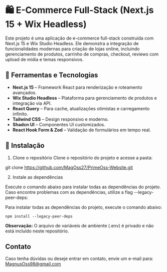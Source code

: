 # 🛍️ E-Commerce Full-Stack (Next.js 15 + Wix Headless)

Este projeto é uma aplicação de e-commerce full-stack construída com Next.js 15 e Wix Studio Headless. Ele demonstra a integração de funcionalidades modernas para criação de lojas online, incluindo gerenciamento de produtos, carrinho de compras, checkout, reviews com upload de mídia e temas responsivos.

## 🔧 Ferramentas e Tecnologias

- **Next.js 15** – Framework React para renderização e roteamento avançados.
- **Wix Studio Headless** – Plataforma para gerenciamento de produtos e integração via API.
- **React Query** – Para cache, atualizações otimistas e carregamento infinito.
- **Tailwind CSS** – Design responsivo e moderno.
- **Shadcn UI** – Componentes UI customizados.
- **React Hook Form & Zod** – Validação de formulários em tempo real.

## 🚀 Instalação

1. Clone o repositório
Clone o repositório do projeto e acesse a pasta:

 git clone https://github.com/MagOss27/PrimeOss-Website.git

 2. Instale as dependências

Execute o comando abaixo para instalar todas as dependências do projeto. Caso encontre problemas com as dependências, utilize a flag --legacy-peer-deps:

Para instalar todas as dependências do projeto, execute o comando abaixo:

    npm install --legacy-peer-deps

**Observação:** O arquivo de variáveis de ambiente (.env) é privado e não está incluído neste repositório.

## Contato

Caso tenha dúvidas ou deseje entrar em contato, envie um e-mail para: MagnusOss98@gmail.com
